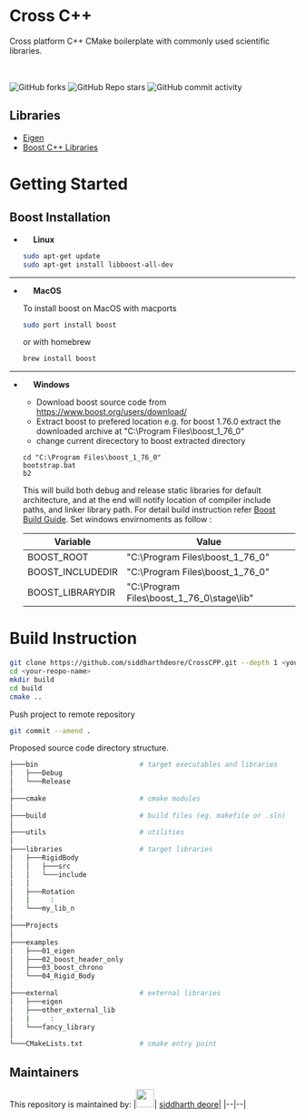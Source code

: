 # Cross C++
Cross platform C++ CMake boilerplate with commonly used scientific libraries.

<img src="https://upload.wikimedia.org/wikipedia/commons/1/18/ISO_C%2B%2B_Logo.svg" width = "16"> <img src="https://upload.wikimedia.org/wikipedia/commons/thumb/1/13/Cmake.svg/900px-Cmake.svg.png" width = "16"> <img src="https://upload.wikimedia.org/wikipedia/commons/thumb/b/b0/NewTux.svg/800px-NewTux.svg.png" width ="16"> <img src="https://upload.wikimedia.org/wikipedia/commons/5/5f/Windows_logo_-_2012.svg" width = "16"> <img src="https://upload.wikimedia.org/wikipedia/commons/thumb/2/22/MacOS_logo_%282017%29.svg/512px-MacOS_logo_%282017%29.svg.png" width = "16">


![GitHub forks](https://img.shields.io/github/forks/siddharthdeore/CrossCPP?style=flat-square)
![GitHub Repo stars](https://img.shields.io/github/stars/siddharthdeore/CrossCPP?style=flat-square)
![GitHub commit activity](https://img.shields.io/github/commit-activity/w/siddharthdeore/CrossCPP?style=flat-square)


## Libraries 
- [Eigen](https://eigen.tuxfamily.org/index.php?title=Main_Page)
- [Boost C++ Libraries](https://www.boost.org/)

# Getting Started
## Boost Installation 
-  <img src="https://upload.wikimedia.org/wikipedia/commons/thumb/b/b0/NewTux.svg/800px-NewTux.svg.png" width ="14">  <b>Linux</b>
    ```sh
    sudo apt-get update
    sudo apt-get install libboost-all-dev
    ```
---
-  <img src="https://upload.wikimedia.org/wikipedia/commons/thumb/2/22/MacOS_logo_%282017%29.svg/512px-MacOS_logo_%282017%29.svg.png" width = "14">  <b>MacOS</b> 

    To install boost on MacOS with macports
    ```sh
    sudo port install boost 
    ```
    or with homebrew
    ```sh
    brew install boost
    ```
---
-  <img src="https://upload.wikimedia.org/wikipedia/commons/5/5f/Windows_logo_-_2012.svg" width = "14">    <b>Windows</b> 
  
    - Download boost source code from https://www.boost.org/users/download/
    - Extract boost to prefered location e.g. for boost 1.76.0 extract  the downloaded archive at "C:\Program Files\boost_1_76_0"
    - change current direcectory to boost extracted directory 

    ```dos
    cd "C:\Program Files\boost_1_76_0"
    bootstrap.bat
    b2
    ```
    This will build both debug and release static libraries for default architecture, and at the end will notify location of compiler include paths, and linker library path. 
    For detail build instruction refer [Boost Build Guide](https://www.boost.org/build/doc/html/bbv2/overview/invocation.html). Set windows envirnoments as follow :

    | Variable | Value |
    --|--
    |BOOST_ROOT          | "C:\Program Files\boost_1_76_0"|
    |BOOST_INCLUDEDIR    | "C:\Program Files\boost_1_76_0"|
    |BOOST_LIBRARYDIR    | "C:\Program Files\boost_1_76_0\stage\lib"|

# Build Instruction

```sh
git clone https://github.com/siddharthdeore/CrossCPP.git --depth 1 <your-reopo-name>
cd <your-reopo-name>
mkdir build
cd build
cmake ..
```
Push project to remote repository
```sh
git commit --amend .
```


Proposed source code directory structure.
```sh
├───bin                         # target executables and libraries
│   ├───Debug
│   └───Release
│
├───cmake                       # cmake modules
│
├───build                       # build files (eg. makefile or .sln)
│
├───utils                       # utilities
│
├───libraries                   # target libraries
│   ├───RigidBody
│   │   ├───src
│   │   └───include
│   │   
│   ├───Rotation
│   |     :
│   └───my_lib_n
│
├───Projects 
│
├───examples
│   ├───01_eigen
│   ├───02_boost_header_only       
│   ├───03_boost_chrono       
│   └───04_Rigid_Body
│
├───external                    # external libraries
│   ├───eigen
│   ├───other_external_lib
│   |     :
│   └───fancy_library
│
└───CMakeLists.txt              # cmake entry point

```

## Maintainers
This repository is maintained by:
|<img src="https://github.com/siddharthdeore.png" width="32">| [siddharth deore](https://github.com/siddharthdeore)|
|--|--|
